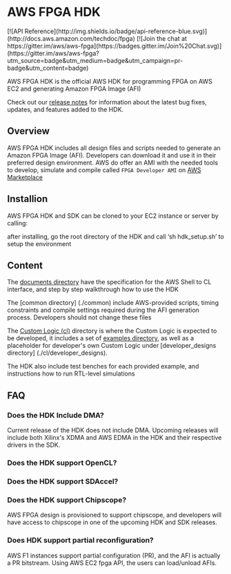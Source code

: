 # AWS FPGA HDK
<span style="display: inline-block;">
[![API Reference](http://img.shields.io/badge/api-reference-blue.svg)](http://docs.aws.amazon.com/techdoc/fpga)
[![Join the chat at https://gitter.im/aws/aws-fpga](https://badges.gitter.im/Join%20Chat.svg)](https://gitter.im/aws/aws-fpga?utm_source=badge&utm_medium=badge&utm_campaign=pr-badge&utm_content=badge)


AWS FPGA HDK is the official AWS HDK for programming FPGA on AWS EC2 and generating Amazon FPGA Image (AFI)

Check out our [release notes](./release_notes.md) for information about the latest bug fixes, updates, and features added to the HDK.

## Overview

AWS FPGA HDK includes all design files and scripts needed to generate an Amazon FPGA Image (AFI). Developers can download it and use it in their preferred design environment. AWS do offer an AMI with the needed tools to develop, simulate and compile called `FPGA Developer AMI`  on [AWS Marketplace](https://aws.amazon.com/marketplace) 

## Installion

AWS FPGA HDK and SDK can be cloned to your EC2 instance or server by calling:

after installing, go the root directory of the HDK and call ‘sh hdk_setup.sh’ to setup the environment

## Content

The [documents directory](./docs) have the specification for the AWS Shell to CL interface, and step by step walkthrough how to use the HDK

The [common directory] (./common) include AWS-provided scripts, timing constraints and compile settings required during the AFI generation process. Developers should not change these files

The [Custom Logic (cl)](./cl) directory is where the Custom Logic is expected to be developed, it includes a set of [examples directory](./cl/examples), as well as a placeholder for developer's own Custom Logic under [developer_designs directory] (./cl/developer_designs).  

The HDK also include test benches for each provided example, and instructions how to run RTL-level simulations

## FAQ

### Does the HDK Include DMA?
Current release of the HDK does not include DMA. Upcoming releases will include both Xilinx's XDMA and AWS EDMA in the HDK and their respective drivers in the SDK.

### Does the HDK support OpenCL?

### Does the HDK support SDAccel?

### Does the HDK support Chipscope?
AWS FPGA design is provisioned to support chipscope, and developers will have access to chipscope in one of the upcoming HDK and SDK releases.

### Does HDK support partial reconfiguration?
AWS F1 instances support partial configuration (PR), and the AFI is actually a PR bitstream. Using AWS EC2 fpga API, the users can load/unload AFIs.



